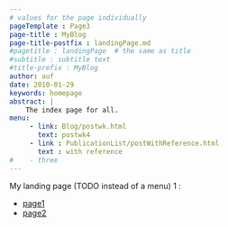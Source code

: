 ```yaml
---
# values for the page individually 
pageTemplate : Page3 
page-title : MyBlog
page-title-postfix : landingPage.md
#pagetitle : landingPage  # the same as title 
#subtitle : subtitle text
#title-prefix : MyBlog
author: auf 
date: 2010-01-29
keywords: homepage
abstract: | 
    The index page for all. 
menu: 
     - link: Blog/postwk.html
       text: postwk4
     - link : PublicationList/postWithReference.html
       text : with reference
#    - three
---
```


My landing page (TODO instead of a menu) 1 : 

- [page1](/Blog/postwk.html) 
- [page2](/PublicationList/postWithReference.html)
